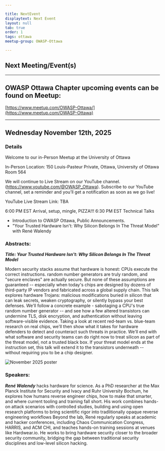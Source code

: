 ```yaml
---

title: NextEvent
displaytext: Next Event
layout: null
tab: true
order: 1
tags: ottawa
meetup-group: OWASP-Ottawa

---
```


## Next Meeting/Event(s)

[//]: # (Comment: When updating the next event info also update the homepage)

---

## OWASP Ottawa Chapter upcoming events can be found on Meetup:

[https://www.meetup.com/OWASP-Ottawa/](https://www.meetup.com/OWASP-Ottawa)

---

## Wednesday November 12th, 2025
### Details

Welcome to our in-Person Meetup at the University of Ottawa

In-Person Location:
150 Louis-Pasteur Private, Ottawa,
University of Ottawa
Room 564

We will continue to Live Stream on our YouTube channel. (https://www.youtube.com/@OWASP_Ottawa). Subscribe to our YouTube channel, set a reminder and you’ll get a notification as soon as we go live!

YouTube Live Stream Link: TBA

6:00 PM EST Arrival, setup, mingle, PIZZA!!!
6:30 PM EST Technical Talks
* Introduction to OWASP Ottawa, Public Announcements.
* "Your Trusted Hardware Isn't: Why Silicon Belongs In The Threat Model" with René Walendy


### Abstracts:
***Title: Your Trusted Hardware Isn't: Why Silicon Belongs In The Threat Model***

Modern security stacks assume that hardware is honest: CPUs execute the correct instructions. random number generators are truly random, and "secure enclaves" are actually secure. But none of these assumptions are guaranteed -- especially when today's chips are designed by dozens of third-party IP vendors and fabricated across a global supply chain.
This talk explores hardware Trojans: malicious modifications buried in silicon that can leak secrets, weaken cryptography, or silently bypass your best defenses. We'll follow a concrete example - sabotaging a CPU's true random number generator -- and see how a few altered transistors can undermine TLS, disk encryption, and authentication without leaving software-visible evidence. Taking a look at recent red-team vs. blue-team research on real chips, we'll then show what it takes for hardware defenders to detect and counteract such threats in practice. We'll end with what software and security teams can do right now to treat silicon as part of the threat model, not a trusted black box. If your threat model ends at the instruction set, this talk will extend it to the transistors underneath -- without requiring you to be a chip designer.

![November 2025 poster](assets/images/OWASPOttawa-November2025Poster.png)

### Speakers:
***René Walendy*** hacks hardware for science. As a PhD researcher at the Max Planck Institute for Security and lvacy and Ruhr University Bochum, he explores how humans reverse engineer chips, how to make that smarter, and where current tooling and training fall short. His work combines hands-on attack scenarios with controlled studies, building and using open research platforms to bring scientific rigor into tradlitionally opaque reverse engineering workflows Beyond the lab, René regularly speaks at academic and hacker conferences, including Chaos Communication Congress, HARRIS, and ACM CHI, and teaches hands-on training sessions at venues like Hardwear.io. He works to bring hardware security closer to the broader security community, bridging the gap between traditional security disciplines and low-level silicon hacking.
